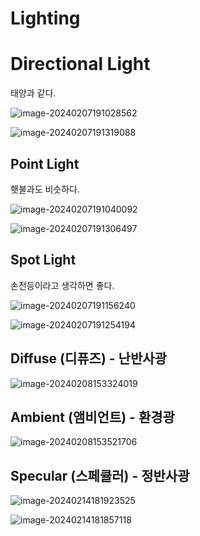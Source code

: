 # Lighting

# Directional Light

태양과 같다.

![image-20240207191028562](../../../image/image-20240207191028562.png)

![image-20240207191319088](../../../image/image-20240207191319088.png)

## Point Light 

횃불과도 비슷하다.

![image-20240207191040092](../../../image/image-20240207191040092.png)

![image-20240207191306497](../../../image/image-20240207191306497.png)

## Spot Light

손전등이라고 생각하면 좋다.

![image-20240207191156240](../../../image/image-20240207191156240.png)

![image-20240207191254194](../../../image/image-20240207191254194.png)

## Diffuse (디퓨즈) - 난반사광

![image-20240208153324019](../../../image/image-20240208153324019.png)

## Ambient (앰비언트) - 환경광

![image-20240208153521706](../../../image/image-20240208153521706.png)

## Specular (스페큘러) - 정반사광

![image-20240214181923525](../../../image/image-20240214181923525.png)

![image-20240214181857118](../../../image/image-20240214181857118.png)

